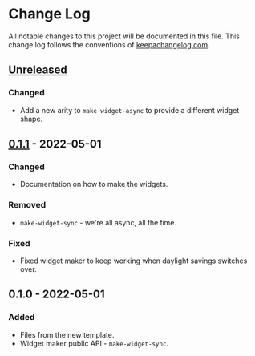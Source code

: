 # Change Log
All notable changes to this project will be documented in this file. This change log follows the conventions of [keepachangelog.com](http://keepachangelog.com/).

## [Unreleased]
### Changed
- Add a new arity to `make-widget-async` to provide a different widget shape.

## [0.1.1] - 2022-05-01
### Changed
- Documentation on how to make the widgets.

### Removed
- `make-widget-sync` - we're all async, all the time.

### Fixed
- Fixed widget maker to keep working when daylight savings switches over.

## 0.1.0 - 2022-05-01
### Added
- Files from the new template.
- Widget maker public API - `make-widget-sync`.

[Unreleased]: https://github.com/your-name/array-diff/compare/0.1.1...HEAD
[0.1.1]: https://github.com/your-name/array-diff/compare/0.1.0...0.1.1
